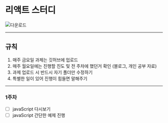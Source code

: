 # 리액트 스터디
![다운로드](https://github.com/0ung/reactStudy/assets/101184247/662e8b22-52cf-4bd0-8ffc-dc79764c9567)

----
## 규칙
1. 매주 금요일 과제는 깃허브에 업로드
2. 매주 월요일에는 진행할 진도 및 전 주차에 했던거 확인 (블로그, 개인 공부 자료)
3. 과제 업로드 시 반드시 자기 폴더만 수정하기
4. 특별한 일이 있어 진행이 힘들면 말해주기
----
### 1주차
- [ ] javaScript 다시보기
- [ ] javaScript 간단한 예제 진행
